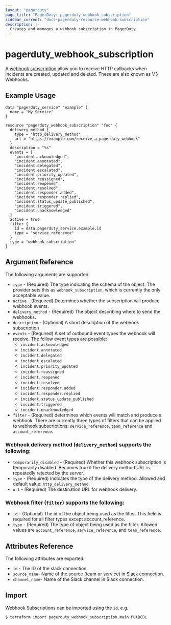 ```yaml
---
layout: "pagerduty"
page_title: "PagerDuty: pagerduty_webhook_subscription"
sidebar_current: "docs-pagerduty-resource-webhook-subscription"
description: |-
  Creates and manages a webhook subscription in PagerDuty.
---
```


# pagerduty\_webhook\_subscription

A [webhook subscription](https://developer.pagerduty.com/docs/ZG9jOjExMDI5NTkw-v3-overview) allow you to receive HTTP callbacks when incidents are created, updated and deleted. These are also known as V3 Webhooks.

## Example Usage

```hcl
data "pagerduty_service" "example" {
  name = "My Service"
}

resource "pagerduty_webhook_subscription" "foo" {
  delivery_method {
    type = "http_delivery_method"
    url = "https://example.com/receive_a_pagerduty_webhook"
  }
  description = "%s"
  events = [
    "incident.acknowledged",
    "incident.annotated",
    "incident.delegated",
    "incident.escalated",
    "incident.priority_updated",
    "incident.reassigned",
    "incident.reopened",
    "incident.resolved",
    "incident.responder.added",
    "incident.responder.replied",
    "incident.status_update_published",
    "incident.triggered",
    "incident.unacknowledged"
  ]
  active = true
  filter {
    id = data.pagerduty_service.example.id
    type = "service_reference"
  }
  type = "webhook_subscription"
}

```

## Argument Reference

The following arguments are supported:

  * `type` - (Required) The type indicating the schema of the object. The provider sets this as `webhook_subscription`, which is currently the only acceptable value. 
  * `active` - (Required) Determines whether the subscription will produce webhook events.
  * `delivery_method` - (Required) The object describing where to send the webhooks.
  * `description` - (Optional) A short description of the webhook subscription
  * `events` - (Required) A set of outbound event types the webhook will receive. The follow event types are possible: 
    * `incident.acknowledged`
    * `incident.annotated`
    * `incident.delegated`
    * `incident.escalated`
    * `incident.priority_updated`
    * `incident.reassigned`
    * `incident.reopened`
    * `incident.resolved`
    * `incident.responder.added`
    * `incident.responder.replied`
    * `incident.status_update_published`
    * `incident.triggered`
    * `incident.unacknowledged`
  * `filter` - (Required) determines which events will match and produce a webhook. There are currently three types of filters that can be applied to webhook subscriptions: `service_reference`, `team_reference` and `account_reference`.

### Webhook delivery method (`delivery_method`) supports the following:

* `temporarily_disabled` - (Required) Whether this webhook subscription is temporarily disabled. Becomes true if the delivery method URL is repeatedly rejected by the server.
* `type` - (Required) Indicates the type of the delivery method. Allowed and default value: `http_delivery_method`.
* `url` - (Required) The destination URL for webhook delivery.

### Webhook filter (`filter`) supports the following:

* `id` - (Optional) The id of the object being used as the filter. This field is required for all filter types except account_reference.
* `type` - (Required) The type of object being used as the filter. Allowed values are `account_reference`, `service_reference`, and `team_reference`.

## Attributes Reference

The following attributes are exported:

  * `id` - The ID of the slack connection.
  * `source_name`- Name of the source (team or service) in Slack connection.
  * `channel_name`- Name of the Slack channel in Slack connection.

## Import

Webhook Subscriptions can be imported using the `id`, e.g.

```
$ terraform import pagerduty_webhook_subscription.main PUABCDL
```
